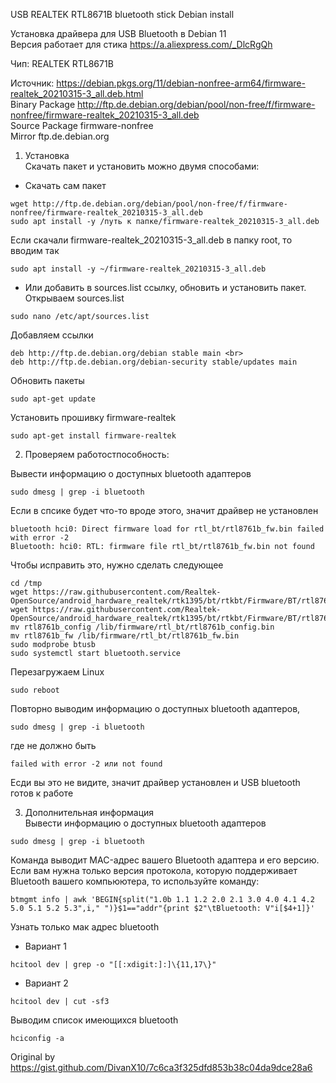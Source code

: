 USB REALTEK RTL8671B bluetooth stick Debian install <br>

Установка драйвера для USB Bluetooth в Debian 11 <br>
Версия работает для стика https://a.aliexpress.com/_DlcRgQh <br>

Чип: REALTEK RTL8671B <br>

Источник: https://debian.pkgs.org/11/debian-nonfree-arm64/firmware-realtek_20210315-3_all.deb.html <br>
Binary Package	http://ftp.de.debian.org/debian/pool/non-free/f/firmware-nonfree/firmware-realtek_20210315-3_all.deb <br>
Source Package	firmware-nonfree <br>
Mirror          ftp.de.debian.org <br>

1. Установка <br>
Скачать пакет и установить можно двумя способами: <br>

* Скачать сам пакет <br>
```
wget http://ftp.de.debian.org/debian/pool/non-free/f/firmware-nonfree/firmware-realtek_20210315-3_all.deb
sudo apt install -y /путь к папке/firmware-realtek_20210315-3_all.deb
```
Если скачали firmware-realtek_20210315-3_all.deb в папку root, то вводим так <br>
```
sudo apt install -y ~/firmware-realtek_20210315-3_all.deb
```

* Или добавить в sources.list ссылку, обновить и установить пакет. <br>
Открываем sources.list <br>
```
sudo nano /etc/apt/sources.list
```

Добавляем ссылки <br>
```
deb http://ftp.de.debian.org/debian stable main <br>
deb http://ftp.de.debian.org/debian-security stable/updates main
```

Обновить пакеты <br>
```
sudo apt-get update
```

Установить прошивку firmware-realtek <br>
```
sudo apt-get install firmware-realtek
```

2. Проверяем работостпособность:

Вывести информацию о доступных bluetooth адаптеров <br>
```
sudo dmesg | grep -i bluetooth
```

Если в спсике будет что-то вроде этого, значит драйвер не установлен <br>
```
bluetooth hci0: Direct firmware load for rtl_bt/rtl8761b_fw.bin failed with error -2
Bluetooth: hci0: RTL: firmware file rtl_bt/rtl8761b_fw.bin not found
```

Чтобы исправить это, нужно сделать следующее <br>
```
cd /tmp
wget https://raw.githubusercontent.com/Realtek-OpenSource/android_hardware_realtek/rtk1395/bt/rtkbt/Firmware/BT/rtl8761b_config
wget https://raw.githubusercontent.com/Realtek-OpenSource/android_hardware_realtek/rtk1395/bt/rtkbt/Firmware/BT/rtl8761b_fw
mv rtl8761b_config /lib/firmware/rtl_bt/rtl8761b_config.bin
mv rtl8761b_fw /lib/firmware/rtl_bt/rtl8761b_fw.bin
sudo modprobe btusb
sudo systemctl start bluetooth.service
```

Перезагружаем Linux <br>
```
sudo reboot
```

Повторно выводим информацию о доступных bluetooth адаптеров, 
```
sudo dmesg | grep -i bluetooth
```
где не должно быть
```
failed with error -2 или not found

```

Есди вы это не видите, значит драйвер установлен и USB bluetooth готов к работе


3. Дополнительная информация <br>
Вывести информацию о доступных bluetooth адаптеров <br>
```
sudo dmesg | grep -i bluetooth
```


Команда выводит MAC-адрес вашего Bluetooth адаптера и его версию. Если вам нужна только версия протокола, которую поддерживает Bluetooth вашего компьюютера, то используйте команду: <br>
```
btmgmt info | awk 'BEGIN{split("1.0b 1.1 1.2 2.0 2.1 3.0 4.0 4.1 4.2 5.0 5.1 5.2 5.3",i," ")}$1=="addr"{print $2"\tBluetooth: V"i[$4+1]}'
```


Узнать только мак адрес bluetooth <br>
- Вариант 1
```
hcitool dev | grep -o "[[:xdigit:]:]\{11,17\}"
```
- Вариант 2
```
hcitool dev | cut -sf3
```



Выводим список имеющихся bluetooth
```
hciconfig -a
```


Original by https://gist.github.com/DivanX10/7c6ca3f325dfd853b38c04da9dce28a6
